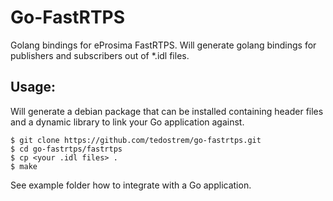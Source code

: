 # Go-FastRTPS

Golang bindings for eProsima FastRTPS.
Will generate golang bindings for publishers and subscribers out of *.idl files.


## Usage:
Will generate a debian package that can be installed containing header files
and a dynamic library to link your Go application against.

```
$ git clone https://github.com/tedostrem/go-fastrtps.git
$ cd go-fastrtps/fastrtps
$ cp <your .idl files> .
$ make
```

See example folder how to integrate with a Go application.
